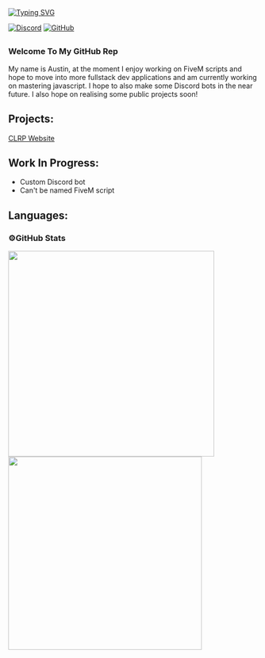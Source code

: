 <div allign=left>
<a href="https://git.io/typing-svg"><img src="https://readme-typing-svg.demolab.com?font=Kanit&weight=500&size=50&duration=2500&pause=100&color=F7F7F7&vCenter=true&random=false&width=435&lines=Hello!+%F0%9F%91%8B;Im+Austin" alt="Typing SVG" /></a>
</div>

[![Discord](https://img.shields.io/badge/Discord-%235865F2.svg?style=for-the-badge&logo=discord&logoColor=white)](https://discord.gg/NVhMrrVhxU) [![GitHub](https://img.shields.io/badge/github-%23121011.svg?style=for-the-badge&logo=github&logoColor=white)](https://github.com/xAustinn)

##

### Welcome To My GitHub Rep

My name is Austin, at the moment I enjoy working on FiveM scripts and hope to move into more fullstack dev applications and am currently working on mastering javascript. I hope 
to also make some Discord bots in the near future. I also hope on realising some public projects soon!

## Projects:
<div>
  <a href="https://clrp.info">CLRP Website</a>
</div>

## Work In Progress:
- Custom Discord bot
- Can't be named FiveM script

## Languages:


### ⚙️GitHub Stats
<div>
  <img width=415 src="https://streak-stats.demolab.com/?user=xAustinn&count_private=true">
  <img width=390 src="https://github-readme-stats-orcin-alpha.vercel.app/api/?username=xAustinn&show_icons=true&border-radius=10&size_weight=0.5&count_weight=0.5&rank_icon=github&count_private=true" />
</div>
